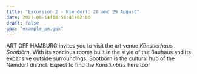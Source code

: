 ```yaml
---
title: "Excursion 2 - Niendorf: 28 and 29 August"
date: 2021-06-14T18:58:41+02:00
draft: false
gpx: "example_pm.gpx"
---
```


ART OFF HAMBURG invites you to visit the art venue *Künstlerhaus Sootbörn*. With its spacious rooms built in the style of the Bauhaus and its expansive outside surroundings, Sootbörn is the 
cultural hub of the Niendorf district. Expect to find the *Kunstimbiss* here too!
